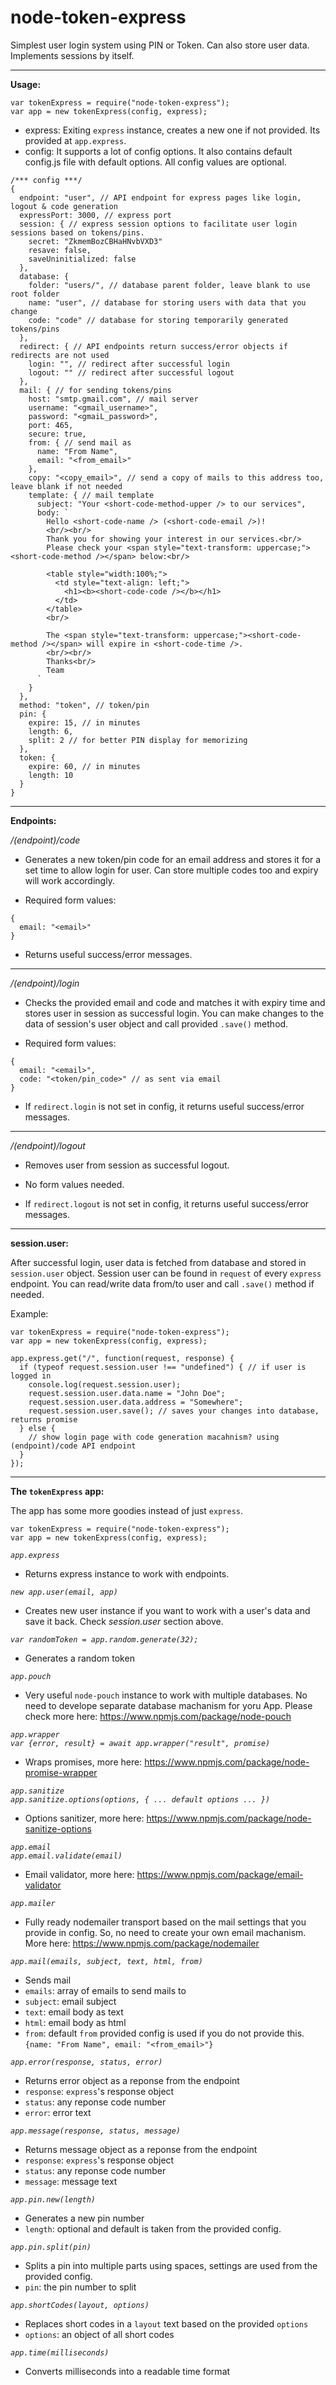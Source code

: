 # node-token-express

Simplest user login system using PIN or Token. Can also store user data. Implements sessions by itself.

----------------------------------------------

**Usage:**

```
var tokenExpress = require("node-token-express");
var app = new tokenExpress(config, express);
```

- express: Exiting `express` instance, creates a new one if not provided. Its provided at `app.express`.
- config: It supports a lot of config options. It also contains default config.js file with default options. All config values are optional.

```
/*** config ***/
{
  endpoint: "user", // API endpoint for express pages like login, logout & code generation
  expressPort: 3000, // express port
  session: { // express session options to facilitate user login sessions based on tokens/pins.
    secret: "ZkmemBozCBHaHNvbVXD3"
    resave: false,
    saveUninitialized: false
  },
  database: {
    folder: "users/", // database parent folder, leave blank to use root folder
    name: "user", // database for storing users with data that you change
    code: "code" // database for storing temporarily generated tokens/pins
  },
  redirect: { // API endpoints return success/error objects if redirects are not used
    login: "", // redirect after successful login
    logout: "" // redirect after successful logout
  },
  mail: { // for sending tokens/pins
    host: "smtp.gmail.com", // mail server
    username: "<gmail_username>",
    password: "<gmaiL_password>",
    port: 465,
    secure: true,
    from: { // send mail as
      name: "From Name",
      email: "<from_email>"
    },
    copy: "<copy_email>", // send a copy of mails to this address too, leave blank if not needed
    template: { // mail template
      subject: "Your <short-code-method-upper /> to our services",
      body: `
        Hello <short-code-name /> (<short-code-email />)!
        <br/><br/>
        Thank you for showing your interest in our services.<br/>
        Please check your <span style="text-transform: uppercase;"><short-code-method /></span> below:<br/>

        <table style="width:100%;">
          <td style="text-align: left;">
            <h1><b><short-code-code /></b></h1>
          </td>
        </table>
        <br/>          

        The <span style="text-transform: uppercase;"><short-code-method /></span> will expire in <short-code-time />.
        <br/><br/>
        Thanks<br/>
        Team
      `
    }
  },
  method: "token", // token/pin
  pin: {
    expire: 15, // in minutes
    length: 6,
    split: 2 // for better PIN display for memorizing
  },
  token: {
    expire: 60, // in minutes
    length: 10
  }
}
```

-------------------------------------------------

**Endpoints:**

*/(endpoint)/code*
  
- Generates a new token/pin code for an email address and stores it for a set time to allow login for user. Can store multiple codes too and expiry will work accordingly.

- Required form values:

```
{
  email: "<email>"
}
```

- Returns useful success/error messages.

---------------------------------------------

*/(endpoint)/login*

- Checks the provided email and code and matches it with expiry time and stores user in session as successful login. You can make changes to the data of session's user object and call provided `.save()` method.

- Required form values:

```
{
  email: "<email>",
  code: "<token/pin_code>" // as sent via email
}
```

- If `redirect.login` is not set in config, it returns useful success/error messages.

-----------------------------------------------

*/(endpoint)/logout*

- Removes user from session as successful logout.

- No form values needed.

- If `redirect.logout` is not set in config, it returns useful success/error messages.

-----------------------------------------------

**session.user:**

After successful login, user data is fetched from database and stored in `session.user` object. Session user can be found in `request` of every `express` endpoint. You can read/write data from/to user and call `.save()` method if needed.

Example:

```
var tokenExpress = require("node-token-express");
var app = new tokenExpress(config, express);

app.express.get("/", function(request, response) {
  if (typeof request.session.user !== "undefined") { // if user is logged in
    console.log(request.session.user);
    request.session.user.data.name = "John Doe";
    request.session.user.data.address = "Somewhere";
    request.session.user.save(); // saves your changes into database, returns promise
  } else {
    // show login page with code generation macahnism? using (endpoint)/code API endpoint
  }
});
```

-------------------------------------------

**The `tokenExpress` app:**

The app has some more goodies instead of just `express`.

```
var tokenExpress = require("node-token-express");
var app = new tokenExpress(config, express);
```

*`app.express`*

- Returns express instance to work with endpoints.

*`new app.user(email, app)`*

- Creates new user instance if you want to work with a user's data and save it back. Check *session.user* section above.

*`var randomToken = app.random.generate(32);`*

- Generates a random token

*`app.pouch`*

- Very useful `node-pouch` instance to work with multiple databases. No need to develope separate database machanism for yoru App. Please check more here: https://www.npmjs.com/package/node-pouch

*`app.wrapper`*  
*`var {error, result} = await app.wrapper("result", promise)`*

- Wraps promises, more here: https://www.npmjs.com/package/node-promise-wrapper

*`app.sanitize`*  
*`app.sanitize.options(options, { ... default options ... })`*

- Options sanitizer, more here: https://www.npmjs.com/package/node-sanitize-options

*`app.email`*  
*`app.email.validate(email)`*

- Email validator, more here: https://www.npmjs.com/package/email-validator

*`app.mailer`*

- Fully ready nodemailer transport based on the mail settings that you provide in config. So, no need to create your own email machanism. More here: https://www.npmjs.com/package/nodemailer

*`app.mail(emails, subject, text, html, from)`*

- Sends mail
- `emails`: array of emails to send mails to
- `subject`: email subject
- `text`: email body as text
- `html`: email body as html
- `from`: default `from` provided config is used if you do not provide this. `{name: "From Name", email: "<from_email>"}`

*`app.error(response, status, error)`*

- Returns error object as a reponse from the endpoint
- `response`: `express`'s response object
- `status`: any reponse code number
- `error`: error text

*`app.message(response, status, message)`*

- Returns message object as a reponse from the endpoint
- `response`: `express`'s response object
- `status`: any reponse code number
- `message`: message text

*`app.pin.new(length)`*

- Generates a new pin number
- `length`: optional and default is taken from the provided config.

*`app.pin.split(pin)`*

- Splits a pin into multiple parts using spaces, settings are used from the provided config.
- `pin`: the pin number to split

*`app.shortCodes(layout, options)`*

- Replaces short codes in a `layout` text based on the provided `options`
- `options`: an object of all short codes

*`app.time(milliseconds)`*

- Converts milliseconds into a readable time format
